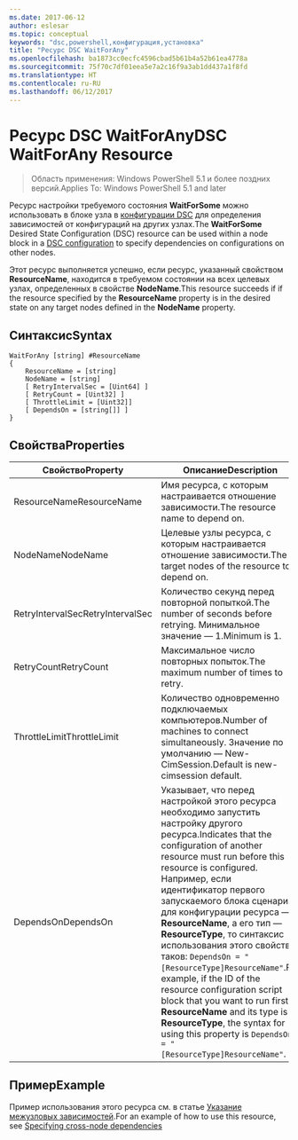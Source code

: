 ```yaml
---
ms.date: 2017-06-12
author: eslesar
ms.topic: conceptual
keywords: "dsc,powershell,конфигурация,установка"
title: "Ресурс DSC WaitForAny"
ms.openlocfilehash: ba1873cc0ecfc4596cbad5b61b4a52b61ea4778a
ms.sourcegitcommit: 75f70c7df01eea5e7a2c16f9a3ab1dd437a1f8fd
ms.translationtype: HT
ms.contentlocale: ru-RU
ms.lasthandoff: 06/12/2017
---
```

# <a name="dsc-waitforany-resource"></a><span data-ttu-id="1e7b4-103">Ресурс DSC WaitForAny</span><span class="sxs-lookup"><span data-stu-id="1e7b4-103">DSC WaitForAny Resource</span></span>

> <span data-ttu-id="1e7b4-104">Область применения: Windows PowerShell 5.1 и более поздних версий.</span><span class="sxs-lookup"><span data-stu-id="1e7b4-104">Applies To: Windows PowerShell 5.1 and later</span></span>

<span data-ttu-id="1e7b4-105">Ресурс настройки требуемого состояния **WaitForSome** можно использовать в блоке узла в [конфигурации DSC](configurations.md) для определения зависимостей от конфигураций на других узлах.</span><span class="sxs-lookup"><span data-stu-id="1e7b4-105">The **WaitForSome** Desired State Configuration (DSC) resource can be used within a node block in a [DSC configuration](configurations.md) to specify dependencies on configurations on other nodes.</span></span>

<span data-ttu-id="1e7b4-106">Этот ресурс выполняется успешно, если ресурс, указанный свойством **ResourceName**, находится в требуемом состоянии на всех целевых узлах, определенных в свойстве **NodeName**.</span><span class="sxs-lookup"><span data-stu-id="1e7b4-106">This resource succeeds if if the resource specified by the **ResourceName** property is in the desired state on any target nodes defined in the **NodeName** property.</span></span>


## <a name="syntax"></a><span data-ttu-id="1e7b4-107">Синтаксис</span><span class="sxs-lookup"><span data-stu-id="1e7b4-107">Syntax</span></span>

```
WaitForAny [string] #ResourceName
{
    ResourceName = [string]
    NodeName = [string]
    [ RetryIntervalSec = [Uint64] ]
    [ RetryCount = [Uint32] ] 
    [ ThrottleLimit = [Uint32]]
    [ DependsOn = [string[]] ]
}
```

## <a name="properties"></a><span data-ttu-id="1e7b4-108">Свойства</span><span class="sxs-lookup"><span data-stu-id="1e7b4-108">Properties</span></span>

|  <span data-ttu-id="1e7b4-109">Свойство</span><span class="sxs-lookup"><span data-stu-id="1e7b4-109">Property</span></span>  |  <span data-ttu-id="1e7b4-110">Описание</span><span class="sxs-lookup"><span data-stu-id="1e7b4-110">Description</span></span>   | 
|---|---| 
| <span data-ttu-id="1e7b4-111">ResourceName</span><span class="sxs-lookup"><span data-stu-id="1e7b4-111">ResourceName</span></span>| <span data-ttu-id="1e7b4-112">Имя ресурса, с которым настраивается отношение зависимости.</span><span class="sxs-lookup"><span data-stu-id="1e7b4-112">The resource name to depend on.</span></span>| 
| <span data-ttu-id="1e7b4-113">NodeName</span><span class="sxs-lookup"><span data-stu-id="1e7b4-113">NodeName</span></span>| <span data-ttu-id="1e7b4-114">Целевые узлы ресурса, с которым настраивается отношение зависимости.</span><span class="sxs-lookup"><span data-stu-id="1e7b4-114">The target nodes of the resource to depend on.</span></span>| 
| <span data-ttu-id="1e7b4-115">RetryIntervalSec</span><span class="sxs-lookup"><span data-stu-id="1e7b4-115">RetryIntervalSec</span></span>| <span data-ttu-id="1e7b4-116">Количество секунд перед повторной попыткой.</span><span class="sxs-lookup"><span data-stu-id="1e7b4-116">The number of seconds before retrying.</span></span> <span data-ttu-id="1e7b4-117">Минимальное значение — 1.</span><span class="sxs-lookup"><span data-stu-id="1e7b4-117">Minimum is 1.</span></span>| 
| <span data-ttu-id="1e7b4-118">RetryCount</span><span class="sxs-lookup"><span data-stu-id="1e7b4-118">RetryCount</span></span>| <span data-ttu-id="1e7b4-119">Максимальное число повторных попыток.</span><span class="sxs-lookup"><span data-stu-id="1e7b4-119">The maximum number of times to retry.</span></span>| 
| <span data-ttu-id="1e7b4-120">ThrottleLimit</span><span class="sxs-lookup"><span data-stu-id="1e7b4-120">ThrottleLimit</span></span>| <span data-ttu-id="1e7b4-121">Количество одновременно подключаемых компьютеров.</span><span class="sxs-lookup"><span data-stu-id="1e7b4-121">Number of machines to connect simultaneously.</span></span> <span data-ttu-id="1e7b4-122">Значение по умолчанию — New-CimSession.</span><span class="sxs-lookup"><span data-stu-id="1e7b4-122">Default is new-cimsession default.</span></span>| 
| <span data-ttu-id="1e7b4-123">DependsOn</span><span class="sxs-lookup"><span data-stu-id="1e7b4-123">DependsOn</span></span> | <span data-ttu-id="1e7b4-124">Указывает, что перед настройкой этого ресурса необходимо запустить настройку другого ресурса.</span><span class="sxs-lookup"><span data-stu-id="1e7b4-124">Indicates that the configuration of another resource must run before this resource is configured.</span></span> <span data-ttu-id="1e7b4-125">Например, если идентификатор первого запускаемого блока сценария для конфигурации ресурса — __ResourceName__, а его тип — __ResourceType__, то синтаксис использования этого свойства таков: `DependsOn = "[ResourceType]ResourceName"`.</span><span class="sxs-lookup"><span data-stu-id="1e7b4-125">For example, if the ID of the resource configuration script block that you want to run first is __ResourceName__ and its type is __ResourceType__, the syntax for using this property is `DependsOn = "[ResourceType]ResourceName"`.</span></span>|


## <a name="example"></a><span data-ttu-id="1e7b4-126">Пример</span><span class="sxs-lookup"><span data-stu-id="1e7b4-126">Example</span></span>

<span data-ttu-id="1e7b4-127">Пример использования этого ресурса см. в статье [Указание межузловых зависимостей](crossNodeDependencies.md).</span><span class="sxs-lookup"><span data-stu-id="1e7b4-127">For an example of how to use this resource, see [Specifying cross-node dependencies](crossNodeDependencies.md)</span></span>

